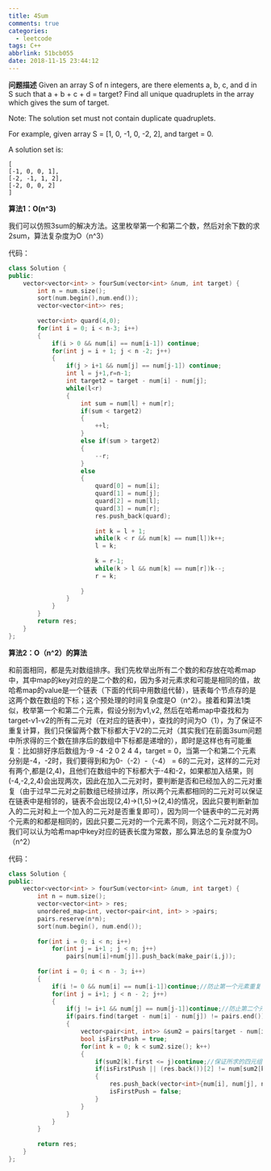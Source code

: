 ```yaml
---
title: 4Sum
comments: true
categories:
  - leetcode
tags: C++
abbrlink: 51bcb055
date: 2018-11-15 23:44:12
---
```


**问题描述**
Given an array S of n integers, are there elements a, b, c, and d in S such that a + b + c + d = target? Find all unique quadruplets in the array which gives the sum of target.

Note: The solution set must not contain duplicate quadruplets.

For example, given array S = [1, 0, -1, 0, -2, 2], and target = 0.

A solution set is: 

```
[ 
[-1, 0, 0, 1], 
[-2, -1, 1, 2], 
[-2, 0, 0, 2] 
]
```

**算法1：O(n^3)**

我们可以仿照3sum的解决方法。这里枚举第一个和第二个数，然后对余下数的求2sum，算法复杂度为O（n^3）

代码：

```C++
class Solution {
public:
    vector<vector<int> > fourSum(vector<int> &num, int target) {
        int n = num.size();
        sort(num.begin(),num.end());
        vector<vector<int>> res;
        
        vector<int> quard(4,0);
        for(int i = 0; i < n-3; i++)
        {
            if(i > 0 && num[i] == num[i-1]) continue;
            for(int j = i + 1; j < n -2; j++)
            {
                if(j > i+1 && num[j] == num[j-1]) continue;
                int l = j+1,r=n-1;
                int target2 = target - num[i] - num[j];
                while(l<r)
                {
                    int sum = num[l] + num[r];
                    if(sum < target2)
                    {
                        ++l;
                    }
                    else if(sum > target2)
                    {
                        --r;
                    }
                    else
                    {
                        quard[0] = num[i];
                        quard[1] = num[j];
                        quard[2] = num[l];
                        quard[3] = num[r];
                        res.push_back(quard);
                        
                        int k = l + 1;
                        while(k < r && num[k] == num[l])k++;
                        l = k;
                        
                        k = r-1;
                        while(k > l && num[k] == num[r])k--;
                        r = k;
                        
                    }
                }
            }
        }
        return res;
    }
};
```



**算法2：O（n^2）的算法**

和前面相同，都是先对数组排序。我们先枚举出所有二个数的和存放在哈希map中，其中map的key对应的是二个数的和，因为多对元素求和可能是相同的值，故哈希map的value是一个链表（下面的代码中用数组代替），链表每个节点存的是这两个数在数组的下标；这个预处理的时间复杂度是O（n^2）。接着和算法1类似，枚举第一个和第二个元素，假设分别为v1,v2, 然后在哈希map中查找和为target-v1-v2的所有二元对（在对应的链表中），查找的时间为O（1），为了保证不重复计算，我们只保留两个数下标都大于V2的二元对（其实我们在前面3sum问题中所求得的三个数在排序后的数组中下标都是递增的），即时是这样也有可能重复：比如排好序后数组为-9 -4 -2 0 2 4 4，target = 0，当第一个和第二个元素分别是-4，-2时，我们要得到和为0-（-2）-（-4） = 6的二元对，这样的二元对有两个,都是(2,4)，且他们在数组中的下标都大于-4和-2，如果都加入结果，则(-4,-2,2,4)会出现两次，因此在加入二元对时，要判断是否和已经加入的二元对重复（由于过早二元对之前数组已经排过序，所以两个元素都相同的二元对可以保证在链表中是相邻的，链表不会出现(2,4)->(1,5)->(2,4)的情况，因此只要判断新加入的二元对和上一个加入的二元对是否重复即可），因为同一个链表中的二元对两个元素的和都是相同的，因此只要二元对的一个元素不同，则这个二元对就不同。我们可以认为哈希map中key对应的链表长度为常数，那么算法总的复杂度为O（n^2）

代码：

```c++
class Solution {
public:
    vector<vector<int> > fourSum(vector<int> &num, int target) {
        int n = num.size();
        vector<vector<int> > res;
        unordered_map<int, vector<pair<int, int> > >pairs;
        pairs.reserve(n*n);
        sort(num.begin(), num.end());
        
        for(int i = 0; i < n; i++)
            for(int j = i+1 ; j < n; j++)
                pairs[num[i]+num[j]].push_back(make_pair(i,j));
        
        for(int i = 0; i < n - 3; i++)
        {
            if(i != 0 && num[i] == num[i-1])continue;//防止第一个元素重复
            for(int j = i+1; j < n - 2; j++)
            {
                if(j != i+1 && num[j] == num[j-1])continue;//防止第二个元素重复
                if(pairs.find(target - num[i] - num[j]) != pairs.end())
                {
                    vector<pair<int, int>> &sum2 = pairs[target - num[i] - num[j]];
                    bool isFirstPush = true;
                    for(int k = 0; k < sum2.size(); k++)
                    {
                        if(sum2[k].first <= j)continue;//保证所求的四元组的数组下标是递增的
                        if(isFirstPush || (res.back())[2] != num[sum2[k].first])
                        {
                            res.push_back(vector<int>{num[i], num[j], num[sum2[k].first], num[sum2[k].second]});
                            isFirstPush = false;
                        }
                    }
                }
            }
        }
        
        return res;
    }
};
```

